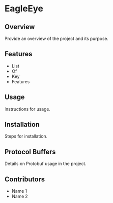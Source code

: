 # EagleEye

## Overview
Provide an overview of the project and its purpose.

## Features
- List
- Of
- Key
- Features

## Usage
Instructions for usage.

## Installation
Steps for installation.

## Protocol Buffers
Details on Protobuf usage in the project.

## Contributors
- Name 1
- Name 2
